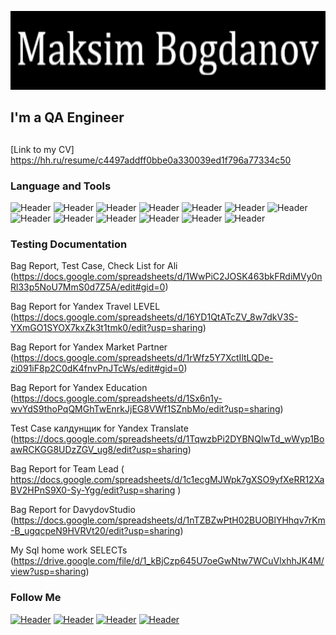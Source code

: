 
![Header](https://github.com/FDDImax/FDDImax/blob/main/assets/asset.gif)

## I'm a QA Engineer  


## 
[Link to my CV] https://hh.ru/resume/c4497addff0bbe0a330039ed1f796a77334c50


### Language and Tools
![Header](https://img.shields.io/badge/Jira-090909?style=for-the-badge&logo=jira&logoColor=136be1)
![Header](https://img.shields.io/badge/Postman-090909?style=for-the-badge&logo=postman&logoColor=f76935)
![Header](https://img.shields.io/badge/Swagger-090909?style=for-the-badge&logo=swagger&logoColor=7ede2b)
![Header](https://img.shields.io/badge/Github-090909?style=for-the-badge&logo=github&logoColor=8cc4d7)
![Header](https://img.shields.io/badge/AzureDevops-090909?style=for-the-badge&logo=azuredevops&logoColor=0074d0)
![Header](https://img.shields.io/badge/Figma-090909?style=for-the-badge&logo=figma&logoColor=7d5fa6)
![Header](https://img.shields.io/badge/Jenkins-090909?style=for-the-badge&logo=jenkins&logoColor=f7f7f7)
![Header](https://img.shields.io/badge/MySQL-090909?style=for-the-badge&logo=mysql&logoColor=00618a)
![Header](https://img.shields.io/badge/DevTools-090909?style=for-the-badge&logo=googlechrome&logoColor=2674f2)
![Header](https://img.shields.io/badge/AndroidStudio-090909?style=for-the-badge&logo=androidstudio&logoColor=3ad07d)
![Header](https://img.shields.io/badge/TestRail-090909?style=for-the-badge&logo=&logoColor=71b556)
![Header](https://img.shields.io/badge/Fiddler-090909?style=for-the-badge&logo=fiddler&logoColor=8cc4d7)
![Header](https://img.shields.io/badge/CharlesProxy-090909?style=for-the-badge&logo=charlesproxy&logoColor=8cc4d7)



### Testing Documentation

Bag Report, Test Case, Check List for Ali (https://docs.google.com/spreadsheets/d/1WwPiC2JOSK463bkFRdiMVy0nRl33p5NoU7MmS0d7Z5A/edit#gid=0)

Bag Report for Yandex Travel LEVEL (https://docs.google.com/spreadsheets/d/16YD1QtATcZV_8w7dkV3S-YXmGO1SYOX7kxZk3t1tmk0/edit?usp=sharing)

Bag Report for Yandex Market Partner (https://docs.google.com/spreadsheets/d/1rWfz5Y7XctIltLQDe-zi091iF8p2C0dK4fnvPnJTcWs/edit#gid=0)

Bag Report for Yandex Education (https://docs.google.com/spreadsheets/d/1Sx6n1y-wvYdS9thoPqQMGhTwEnrkJjEG8VWf1SZnbMo/edit?usp=sharing)

Test Case калдунщик for Yandex Translate (https://docs.google.com/spreadsheets/d/1TqwzbPi2DYBNQlwTd_wWyp1BoawRCKGG8UDzZGV_ug8/edit?usp=sharing) 

Bag Report for Team Lead    ( https://docs.google.com/spreadsheets/d/1c1ecgMJWpk7gXSO9yfXeRR12XaBV2HPnS9X0-Sy-Ygg/edit?usp=sharing )

Bag Report for DavydovStudio (https://docs.google.com/spreadsheets/d/1nTZBZwPtH02BUOBlYHhqv7rKm-B_ugqcpeN9HVRVt20/edit?usp=sharing)

My Sql home work SELECTs (https://drive.google.com/file/d/1_kBjCzp645U7oeGwNtw7WCuVlxhhJK4M/view?usp=sharing)


### Follow Me
[![Header](https://img.shields.io/badge/Instagram-090909?style=for-the-badge&logo=instagram&logoColor=9939a3)](https://instagram.com/bogdanovmaksim?igshid=ZDdkNTZiNTM=)
[![Header](https://img.shields.io/badge/Telegram-090909?style=for-the-badge&logo=telegram&logoColor=31a5db)](https://t.me/MaxFDDI)
[![Header](https://img.shields.io/badge/Twitter-090909?style=for-the-badge&logo=twitter&logoColor=1c96e8)](https://twitter.com/MaBogdanov)
[![Header](https://img.shields.io/badge/Linkedin-090909?style=for-the-badge&logo=linkedin&logoColor=0073b1)](www.linkedin.com/in/MaksimBogdanov-ba4776261)
